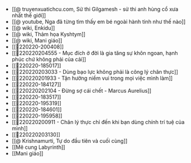 - [[@ truyenxuatichcu.com, Sử thi Gilgamesh - sử thi anh hùng cổ xưa nhất thế giới]]
- [[@ youtube, Nga đã từng tìm thấy em bé ngoài hành tinh như thế nào]]
- [[@ wiki, Enkidu]]
- [[@ wiki, Thảm họa Kyshtym]]
- [[@ wiki, Mani giáo]]
- [[💬220220-200408]]
- [[💬220220204555 - Mục đích ở đời là gia tăng sự khôn ngoan, hạnh phúc chứ không phải của cải]]
- [[💬220220-185017]]
- [[💬220220203033 - Dùng bạo lực không phải là công lý chân thực]]
- [[💬220220201933 - Tận hưởng niềm vui trong mọi việc mình làm]]
- [[💬220220-184127]]
- [[💬220220202104 - Đừng sợ cái chết - Marcus Aurelius]]
- [[💬220220-183517]]
- [[💬220220-195319]]
- [[💬220220-184601]]
- [[💬220220-195958]]
- [[💬220220200911 - Chân lý thực chỉ đến khi bạn dùng chính trí tuệ của mình]]
- [[💬220220203130]]
- [[@ Krishnamurti, Tự do đầu tiên và cuối cùng]]
- [[Mê cung Labyrinth]]
- [[Mani giáo]]
